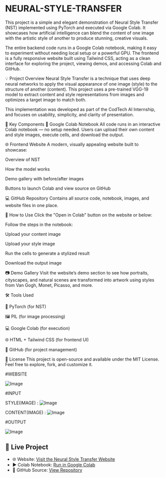 # NEURAL-STYLE-TRANSFER

This project is a simple and elegant demonstration of Neural Style Transfer (NST) implemented using PyTorch and executed via Google Colab. It showcases how artificial intelligence can blend the content of one image with the artistic style of another to produce stunning, creative visuals.

The entire backend code runs in a Google Colab notebook, making it easy to experiment without needing local setup or a powerful GPU. The frontend is a fully responsive website built using Tailwind CSS, acting as a clean interface for exploring the project, viewing demos, and accessing Colab and GitHub.

💡 Project Overview
Neural Style Transfer is a technique that uses deep neural networks to apply the visual appearance of one image (style) to the structure of another (content). This project uses a pre-trained VGG-19 model to extract content and style representations from images and optimizes a target image to match both.

This implementation was developed as part of the CodTech AI Internship, and focuses on usability, simplicity, and clarity of presentation.

🔗 Key Components
🎯 Google Colab Notebook
All code runs in an interactive Colab notebook — no setup needed. Users can upload their own content and style images, execute cells, and download the output.

🌐 Frontend Website
A modern, visually appealing website built to showcase:

Overview of NST

How the model works

Demo gallery with before/after images

Buttons to launch Colab and view source on GitHub

💻 GitHub Repository
Contains all source code, notebook, images, and website files in one place.

📂 How to Use
Click the "Open in Colab" button on the website or below:


Follow the steps in the notebook:

Upload your content image

Upload your style image

Run the cells to generate a stylized result

Download the output image



📷 Demo Gallery
Visit the website’s demo section to see how portraits, cityscapes, and natural scenes are transformed into artwork using styles from Van Gogh, Monet, Picasso, and more.

🛠 Tools Used

🧠 PyTorch (for NST)

🖼 PIL (for image processing)

💻 Google Colab (for execution)

🌐 HTML + Tailwind CSS (for frontend UI)

📁 GitHub (for project management)

📜 License
This project is open-source and available under the MIT License. Feel free to explore, fork, and customize it.


#WEBSITE

![Image](https://github.com/user-attachments/assets/e68aa22b-68df-409f-9bd7-a6ad5d10e679)

#INPUT

STYLE(IMAGE) :
![Image](https://github.com/user-attachments/assets/7c73fe5a-31e8-4cad-b5f0-08b16434c7b3)

CONTENT(IMAGE) :
![Image](https://github.com/user-attachments/assets/1ff23f51-aa95-4772-a4fa-f3731878f049)


#OUTPUT

![Image](https://github.com/user-attachments/assets/922637ee-648c-4b90-a6d3-675bbdf5d722)


## 🚀 Live Project

- 🌐 Website: [Visit the Neural Style Transfer Website](https://heroic-cuchufli-27760c.netlify.app)
- ▶️ Colab Notebook: [Run in Google Colab](https://colab.research.google.com/drive/1y-Mtm_JQ91gAK-Vk05sFn6exzmFZDeSG?usp=sharing)
- 📁 GitHub Source: [View Repository](https://github.com/Prabhu-bit/NEURAL-STYLE-TRANSFER)




